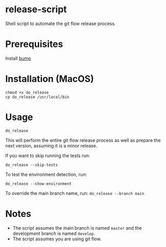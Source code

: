 # release-script
Shell script to automate the git flow release process.

# Prerequisites 
Install [bump](https://github.com/ljonesfl/bump)

# Installation (MacOS)

	chmod +x do_release
	cp do_release /usr/local/bin

# Usage

`do_release`

This will perform the entire git flow release process as well as prepare the next version,
assuming it is a minor release.

If you want to skip running the tests run:

`do_release --skip-tests`

To test the environment detection, run:

`do_release --show-environment`

To override the main branch name, run:
`do_release --branch main`

# Notes
- The script assumes the main branch is named `master` and the development branch is named `develop`.
- The script assumes you are using git flow.
